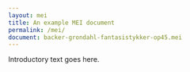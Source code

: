 ```yaml
---
layout: mei
title: An example MEI document
permalink: /mei/
document: backer-grondahl-fantasistykker-op45.mei
---
```


<div>Introductory text goes here.</div>